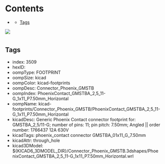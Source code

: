 



Contents
========

* [](#)
	* [Tags](#tags)
  
![][im]
# 

## Tags

- index: 3509
- hexID: 
- oompType: FOOTPRINT
- oompSize: kicad
- oompColor: kicad-footprints
- oompDesc: Connector_Phoenix_GMSTB
- oompIndex: PhoenixContact_GMSTBA_2,5_11-G_1x11_P7.50mm_Horizontal
- oompName: kicad-footprints/Connector_Phoenix_GMSTB/PhoenixContact_GMSTBA_2,5_11-G_1x11_P7.50mm_Horizontal
- kicadDesc: Generic Phoenix Contact connector footprint for: GMSTBA_2,5/11-G; number of pins: 11; pin pitch: 7.50mm; Angled || order number: 1766437 12A 630V
- kicadTags: phoenix_contact connector GMSTBA_01x11_G_7.50mm
- kicadAttr: through_hole
- kicad3DModel: ${KICAD6_3DMODEL_DIR}/Connector_Phoenix_GMSTB.3dshapes/PhoenixContact_GMSTBA_2,5_11-G_1x11_P7.50mm_Horizontal.wrl



[im]: image.png
